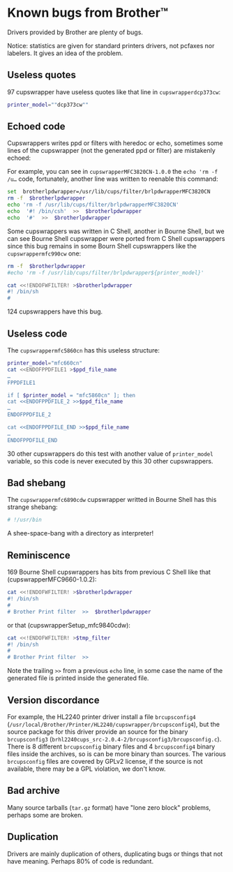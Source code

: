 Known bugs from Brother™
========================

Drivers provided by Brother are plenty of bugs.

Notice: statistics are given for standard printers drivers, not pcfaxes nor labelers. It gives an idea of the problem.

Useless quotes
--------------

97 cupswrapper have useless quotes like that line in ``cupswrapperdcp373cw``:

```sh
printer_model=""dcp373cw""
```

Echoed code
-----------

Cupswrappers writes ppd or filters with heredoc or echo, sometimes some lines of the cupswrapper (not the generated ppd or filter) are mistakenly echoed:

For example, you can see in ``cupswrapperMFC3820CN-1.0.0`` the ``echo 'rm -f /u…`` code, fortunately, another line was written to reenable this command:

```sh
set  brotherlpdwrapper=/usr/lib/cups/filter/brlpdwrapperMFC3820CN
rm -f  $brotherlpdwrapper
echo 'rm -f /usr/lib/cups/filter/brlpdwrapperMFC3820CN'
echo  '#! /bin/csh'  >>  $brotherlpdwrapper
echo  '#'  >>  $brotherlpdwrapper
```

Some cupswrappers was written in C Shell, another in Bourne Shell, but we can see Bourne Shell cupswrapper were ported from C Shell cupswrappers since this bug remains in some Bourn Shell cupswrappers like the ``cupswrappermfc990cw`` one:

```sh
rm -f  $brotherlpdwrapper
#echo 'rm -f /usr/lib/cups/filter/brlpdwrapper${printer_model}'

cat <<!ENDOFWFILTER! >$brotherlpdwrapper
#! /bin/sh
#
```

124 cupswrappers have this bug.

Useless code
------------

The ``cupswrappermfc5860cn`` has this useless structure:

```sh
printer_model="mfc660cn"
cat <<ENDOFPPDFILE1 >$ppd_file_name
…
FPPDFILE1

if [ $printer_model = "mfc5860cn" ]; then
cat <<ENDOFPPDFILE_2 >>$ppd_file_name
…
ENDOFPPDFILE_2

cat <<ENDOFPPDFILE_END >>$ppd_file_name
…
ENDOFPPDFILE_END
```

30 other cupswrappers do this test with another value of ``printer_model`` variable, so this code is never executed by this 30 other cupswrappers.

Bad shebang
-----------

The ``cupswrappermfc6890cdw`` cupswrapper writted in Bourne Shell has this strange shebang:

```sh
# !/usr/bin
```

A shee-space-bang with a directory as interpreter!

Reminiscence
------------

169 Bourne Shell cupswrappers has bits from previous C Shell like that (cupswrapperMFC9660-1.0.2):

```sh
cat <<!ENDOFWFILTER! >$brotherlpdwrapper
#! /bin/sh
#
# Brother Print filter  >>  $brotherlpdwrapper
```

or that (cupswrapperSetup_mfc9840cdw):

```sh
cat <<!ENDOFWFILTER! >$tmp_filter
#! /bin/sh
#
# Brother Print filter  >>
```

Note the trailing ``>>`` from a previous ``echo`` line, in some case the name of the generated file is printed inside the generated file.

Version discordance
-------------------

For example, the HL2240 printer driver install a file ``brcupsconfig4`` (``/usr/local/Brother/Printer/HL2240/cupswrapper/brcupsconfig4``), but the source package for this driver provide an source for the binary ``brcupsconfig3`` (``brhl2240cups_src-2.0.4-2/brcupsconfig3/brcupsconfig.c``). There is 8 different ``brcupsconfig`` binary files and 4 ``brcupsconfig4`` binary files inside the archives, so is can be more binary than sources.  The various ``brcupsconfig`` files are covered by GPLv2 license, if the source is not available, there may be a GPL violation, we don't know.

Bad archive
-----------

Many source tarballs (``tar.gz`` format) have "lone zero block" problems, perhaps some are broken.

Duplication
-----------

Drivers are mainly duplication of others, duplicating bugs or things that not have meaning. Perhaps 80% of code is redundant.
